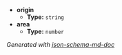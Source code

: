  - <b id="#/properties/origin">origin</b>
	 - **Type:** `string`
 - <b id="#/properties/area">area</b>
	 - **Type:** `number`

_Generated with [json-schema-md-doc](https://brianwendt.github.io/json-schema-md-doc/)_